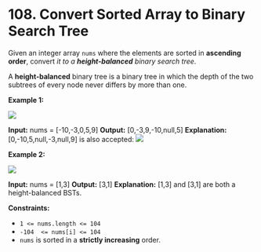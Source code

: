 # 108. Convert Sorted Array to Binary Search Tree

Given an integer array  `nums`  where the elements are sorted in  **ascending order**, convert  _it to a  **height-balanced**  binary search tree_.

A  **height-balanced**  binary tree is a binary tree in which the depth of the two subtrees of every node never differs by more than one.

**Example 1:**

![](https://assets.leetcode.com/uploads/2021/02/18/btree1.jpg)

**Input:** nums = [-10,-3,0,5,9]
**Output:** [0,-3,9,-10,null,5]
**Explanation:** [0,-10,5,null,-3,null,9] is also accepted:
![](https://assets.leetcode.com/uploads/2021/02/18/btree2.jpg)

**Example 2:**

![](https://assets.leetcode.com/uploads/2021/02/18/btree.jpg)

**Input:** nums = [1,3]
**Output:** [3,1]
**Explanation:** [1,3] and [3,1] are both a height-balanced BSTs.

**Constraints:**

-   `1 <= nums.length <= 104`
-   `-104  <= nums[i] <= 104`
-   `nums`  is sorted in a  **strictly increasing**  order.
